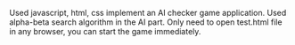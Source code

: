 Used javascript, html, css implement an AI checker game application. Used alpha-beta search algorithm in the AI part. Only need to open test.html file in any browser, you can start the game immediately.
